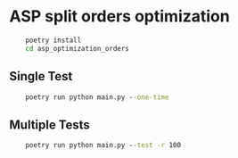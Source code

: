 # ASP split orders optimization

```cmd
    poetry install
    cd asp_optimization_orders
```

## Single Test

```cmd
    poetry run python main.py --one-time
```

## Multiple Tests

```cmd
    poetry run python main.py --test -r 100
```

